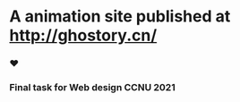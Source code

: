 #  A animation site published at http://ghostory.cn/ 

### ❤
### Final task for Web design CCNU 2021
